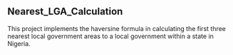 ## Nearest_LGA_Calculation

This project implements the haversine formula in calculating the first three nearest local government areas to a local government within a state in Nigeria.
